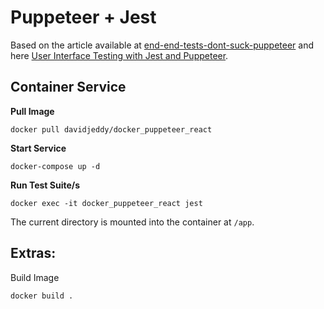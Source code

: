 # Puppeteer + Jest

Based on the article available at [end-end-tests-dont-suck-puppeteer](https://ropig.com/blog/end-end-tests-dont-suck-puppeteer/) and here [User Interface Testing with Jest and Puppeteer](https://www.valentinog.com/blog/ui-testing-jest-puppetteer/).

## Container Service

**Pull Image**
```
docker pull davidjeddy/docker_puppeteer_react
```

**Start Service**
```
docker-compose up -d 
```

**Run Test Suite/s**
```
docker exec -it docker_puppeteer_react jest
```

The current directory is mounted into the container at `/app`.

## Extras:
Build Image
```
docker build .
```